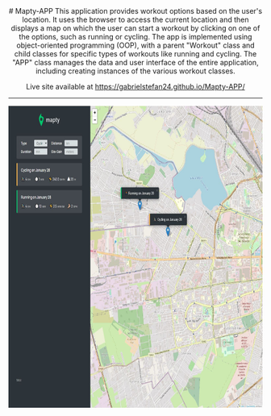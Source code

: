 <div align ="center">
# Mapty-APP
This application provides workout options based on the user's location. It uses the browser to access the current location and then displays a map on which the user can start a workout by clicking on one of the options, such as running or cycling. The app is implemented using object-oriented programming (OOP), with a parent "Workout" class and child classes for specific types of workouts like running and cycling. The "APP" class manages the data and user interface of the entire application, including creating instances of the various workout classes.

Live site available at https://gabrielstefan24.github.io/Mapty-APP/

---

<img src="/mapty.JPG" width="600" height="600"/>
<div>

